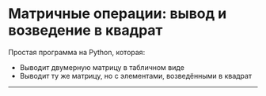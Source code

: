 # Матричные операции: вывод и возведение в квадрат

Простая программа на Python, которая:

- Выводит двумерную матрицу в табличном виде
- Выводит ту же матрицу, но с элементами, возведёнными в квадрат

---
